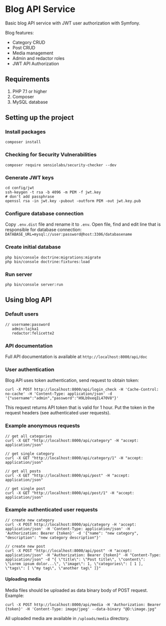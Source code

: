 # Blog API Service
Basic blog API service with JWT user authorization with Symfony.

Blog features:
* Category CRUD
* Post CRUD
* Media management
* Admin and redactor roles
* JWT API Authorization

## Requirements ##
1. PHP 7.1 or higher
2. Composer
3. MySQL database

## Setting up the project ##

### Install packages ##
`composer install`

### Checking for Security Vulnerabilities ###
`composer require sensiolabs/security-checker --dev`

### Generate JWT keys ###
````
cd config/jwt
ssh-keygen -t rsa -b 4096 -m PEM -f jwt.key
# don't add passphrase
openssl rsa -in jwt.key -pubout -outform PEM -out jwt.key.pub
````
### Configure database connection ###
Copy `.env.dist` file and rename it to `.env`. Open file, find and edit line that is responsible for database connection:  
`DATABASE_URL=mysql://user:password@host:3306/databasename`

### Create initial database ###
`php bin/console doctrine:migrations:migrate`  
`php bin/console doctrine:fixtures:load`

### Run server ###
`php bin/console server:run`

## Using blog API ##

### Default users ###
````
// username:password
   admin:lajka1
   redactor:felicette2
````

### API documentation ###
Full API documentation is available at `http://localhost:8000/api/doc`

### User authentication ###
Blog API uses token authentication, send request to obtain token:
````
curl -X POST http://localhost:8000/api/login_check -H 'Cache-Control: no-cache' -H 'Content-Type: application/json' -d '{"username":"admin","password":"H9Lb9xeqIL470V8"}'
````
This request returns API token that is valid for 1 hour. Put the token in the request headers (see authenticated user requests).

### Example anonymous requests ###
````
// get all categories
curl -X GET "http://localhost:8000/api/category" -H "accept: application/json"

// get single category
curl -X GET "http://localhost:8000/api/category/1" -H "accept: application/json"

// get all posts
curl -X GET "http://localhost:8000/api/post" -H "accept: application/json"

// get single post
curl -X GET "http://localhost:8000/api/post/1" -H "accept: application/json"
````

### Example authenticated user requests ###
````
// create new category
curl -X POST http://localhost:8000/api/category -H 'accept: application/json' -H 'Content-Type: application/json' -H 'Authorization: Bearer {token}' -d '{"name": "new category", "description": "new category description"}'

// create new post
curl -X POST "http://localhost:8000/api/post" -H "accept: application/json" -H "Authorization: Bearer {token}" -H "Content-Type: application/json" -d "{ \"title\": \"Post title\", \"content\": \"Lorem ipsum dolor...\", \"image\": 1, \"categories\": [ 1 ], \"tags\": [ \"my tag\", \"another tag\" ]}"
````

#### Uploading media ####
Media files should be uploaded as data binary body of POST request. Example:
````
curl -X POST http://localhost:8000/api/media -H 'Authorization: Bearer {token}' -H 'Content-Type: image/jpeg' --data-binary "@D:\image.jpg" 
````
All uploaded media are available in `/uploads/media` directory.